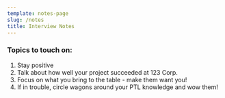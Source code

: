 ```yaml
---
template: notes-page
slug: /notes
title: Interview Notes
---
```



<h3>Topics to touch on:</h3>

<ol>
<li>Stay positive</li>
<li>Talk about how well your project succeeded at 123 Corp.</li>
<li>Focus on what you bring to the table - make them want you!</li>
<li>If in trouble, circle wagons around your PTL knowledge and wow them!</li>
</ol>

<p></p>